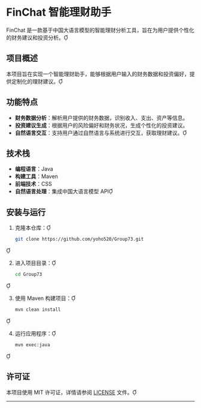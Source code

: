 
# FinChat 智能理财助手

FinChat 是一款基于中国大语言模型的智能理财分析工具，旨在为用户提供个性化的财务建议和投资分析。

## 项目概述

本项目旨在实现一个智能理财助手，能够根据用户输入的财务数据和投资偏好，提供定制化的理财建议。

## 功能特点

- **财务数据分析**：解析用户提供的财务数据，识别收入、支出、资产等信息。
- **投资建议生成**：根据用户的风险偏好和财务状况，生成个性化的投资建议。
- **自然语言交互**：支持用户通过自然语言与系统进行交互，获取理财建议。

## 技术栈

- **编程语言**：Java
- **构建工具**：Maven
- **前端技术**：CSS
- **自然语言处理**：集成中国大语言模型 API

## 安装与运行

1. 克隆本仓库：
   ```bash
   git clone https://github.com/yoho520/Group73.git
   ```


2. 进入项目目录：
   ```bash
   cd Group73
   ```


3. 使用 Maven 构建项目：
   ```bash
   mvn clean install
   ```


4. 运行应用程序：
   ```bash
   mvn exec:java
   ```


## 许可证

本项目使用 MIT 许可证，详情请参阅 [LICENSE](LICENSE) 文件。

---
